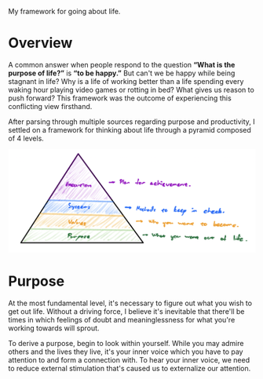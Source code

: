 My framework for going about life. 

# Overview
A common answer when people respond to the question **“What is the purpose of life?”** is **“to be happy.”** But can't we be happy while being stagnant in life? Why is a life of working better than a life spending every waking hour playing video games or rotting in bed? What gives us reason to push forward? This framework was the outcome of experiencing this conflicting view firsthand.

After parsing through multiple sources regarding purpose and productivity, I settled on a framework for thinking about life through a pyramid composed of 4 levels. 

![Pyramid of Life](pyramid-of-life.png)

# Purpose
At the most fundamental level, it's necessary to figure out what you wish to get out life. Without a driving force, I believe it's inevitable that there'll be times in which feelings of doubt and meaninglessness for what you're working towards will sprout.

To derive a purpose, begin to look within yourself. While you may admire others and the lives they live, it's your inner voice which you have to pay attention to and form a connection with. To hear your inner voice, we need to reduce external stimulation that's caused us to externalize our attention. 


